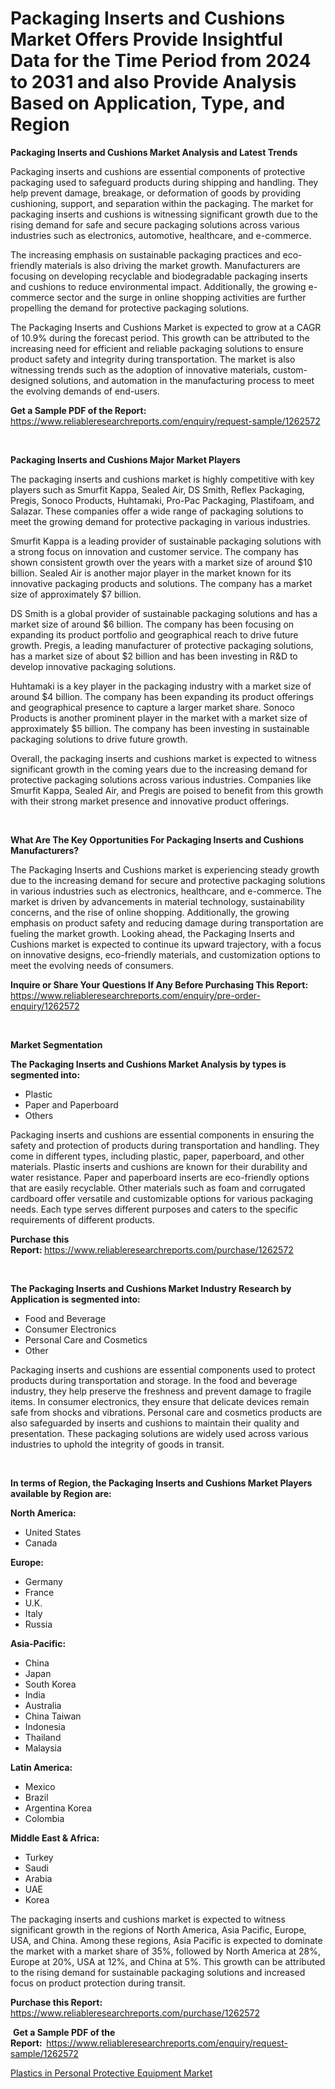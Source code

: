 <p><h1>Packaging Inserts and Cushions Market Offers Provide Insightful Data for the Time Period from 2024 to 2031 and also Provide Analysis Based on Application, Type, and Region</h1></p><p><strong>Packaging Inserts and Cushions Market Analysis and Latest Trends</strong></p>
<p><p>Packaging inserts and cushions are essential components of protective packaging used to safeguard products during shipping and handling. They help prevent damage, breakage, or deformation of goods by providing cushioning, support, and separation within the packaging. The market for packaging inserts and cushions is witnessing significant growth due to the rising demand for safe and secure packaging solutions across various industries such as electronics, automotive, healthcare, and e-commerce. </p><p>The increasing emphasis on sustainable packaging practices and eco-friendly materials is also driving the market growth. Manufacturers are focusing on developing recyclable and biodegradable packaging inserts and cushions to reduce environmental impact. Additionally, the growing e-commerce sector and the surge in online shopping activities are further propelling the demand for protective packaging solutions.</p><p>The Packaging Inserts and Cushions Market is expected to grow at a CAGR of 10.9% during the forecast period. This growth can be attributed to the increasing need for efficient and reliable packaging solutions to ensure product safety and integrity during transportation. The market is also witnessing trends such as the adoption of innovative materials, custom-designed solutions, and automation in the manufacturing process to meet the evolving demands of end-users.</p></p>
<p><strong>Get a Sample PDF of the Report:&nbsp;</strong> <a href="https://www.reliableresearchreports.com/enquiry/request-sample/1262572">https://www.reliableresearchreports.com/enquiry/request-sample/1262572</a></p>
<p>&nbsp;</p>
<p><strong>Packaging Inserts and Cushions Major Market Players</strong></p>
<p><p>The packaging inserts and cushions market is highly competitive with key players such as Smurfit Kappa, Sealed Air, DS Smith, Reflex Packaging, Pregis, Sonoco Products, Huhtamaki, Pro-Pac Packaging, Plastifoam, and Salazar. These companies offer a wide range of packaging solutions to meet the growing demand for protective packaging in various industries.</p><p>Smurfit Kappa is a leading provider of sustainable packaging solutions with a strong focus on innovation and customer service. The company has shown consistent growth over the years with a market size of around $10 billion. Sealed Air is another major player in the market known for its innovative packaging products and solutions. The company has a market size of approximately $7 billion.</p><p>DS Smith is a global provider of sustainable packaging solutions and has a market size of around $6 billion. The company has been focusing on expanding its product portfolio and geographical reach to drive future growth. Pregis, a leading manufacturer of protective packaging solutions, has a market size of about $2 billion and has been investing in R&D to develop innovative packaging solutions.</p><p>Huhtamaki is a key player in the packaging industry with a market size of around $4 billion. The company has been expanding its product offerings and geographical presence to capture a larger market share. Sonoco Products is another prominent player in the market with a market size of approximately $5 billion. The company has been investing in sustainable packaging solutions to drive future growth.</p><p>Overall, the packaging inserts and cushions market is expected to witness significant growth in the coming years due to the increasing demand for protective packaging solutions across various industries. Companies like Smurfit Kappa, Sealed Air, and Pregis are poised to benefit from this growth with their strong market presence and innovative product offerings.</p></p>
<p>&nbsp;</p>
<p><strong>What Are The Key Opportunities For Packaging Inserts and Cushions Manufacturers?</strong></p>
<p><p>The Packaging Inserts and Cushions market is experiencing steady growth due to the increasing demand for secure and protective packaging solutions in various industries such as electronics, healthcare, and e-commerce. The market is driven by advancements in material technology, sustainability concerns, and the rise of online shopping. Additionally, the growing emphasis on product safety and reducing damage during transportation are fueling the market growth. Looking ahead, the Packaging Inserts and Cushions market is expected to continue its upward trajectory, with a focus on innovative designs, eco-friendly materials, and customization options to meet the evolving needs of consumers.</p></p>
<p><strong>Inquire or Share Your Questions If Any Before Purchasing This Report:</strong> <a href="https://www.reliableresearchreports.com/enquiry/pre-order-enquiry/1262572">https://www.reliableresearchreports.com/enquiry/pre-order-enquiry/1262572</a></p>
<p>&nbsp;</p>
<p><strong>Market Segmentation</strong></p>
<p><strong>The Packaging Inserts and Cushions Market Analysis by types is segmented into:</strong></p>
<p><ul><li>Plastic</li><li>Paper and Paperboard</li><li>Others</li></ul></p>
<p><p>Packaging inserts and cushions are essential components in ensuring the safety and protection of products during transportation and handling. They come in different types, including plastic, paper, paperboard, and other materials. Plastic inserts and cushions are known for their durability and water resistance. Paper and paperboard inserts are eco-friendly options that are easily recyclable. Other materials such as foam and corrugated cardboard offer versatile and customizable options for various packaging needs. Each type serves different purposes and caters to the specific requirements of different products.</p></p>
<p><strong>Purchase this Report:&nbsp;</strong><a href="https://www.reliableresearchreports.com/purchase/1262572">https://www.reliableresearchreports.com/purchase/1262572</a></p>
<p>&nbsp;</p>
<p><strong>The Packaging Inserts and Cushions Market Industry Research by Application is segmented into:</strong></p>
<p><ul><li>Food and Beverage</li><li>Consumer Electronics</li><li>Personal Care and Cosmetics</li><li>Other</li></ul></p>
<p><p>Packaging inserts and cushions are essential components used to protect products during transportation and storage. In the food and beverage industry, they help preserve the freshness and prevent damage to fragile items. In consumer electronics, they ensure that delicate devices remain safe from shocks and vibrations. Personal care and cosmetics products are also safeguarded by inserts and cushions to maintain their quality and presentation. These packaging solutions are widely used across various industries to uphold the integrity of goods in transit.</p></p>
<p>&nbsp;</p>
<p><strong>In terms of Region, the Packaging Inserts and Cushions Market Players available by Region are:</strong></p>
<p>
    <p> <strong> North America: </strong>
        <ul>
            <li>United States</li>
            <li>Canada</li>
        </ul>
        </p> 
    <p> <strong> Europe: </strong>
        <ul>
            <li>Germany</li>
            <li>France</li>
            <li>U.K.</li>
            <li>Italy</li>
            <li>Russia</li>
        </ul>
        </p> 
    <p> <strong> Asia-Pacific: </strong>
        <ul>
            <li>China</li>
            <li>Japan</li>
            <li>South Korea</li>
            <li>India</li>
            <li>Australia</li>
            <li>China Taiwan</li>
            <li>Indonesia</li>
            <li>Thailand</li>
            <li>Malaysia</li>
        </ul>
        </p> 
    <p> <strong> Latin America: </strong>
        <ul>
            <li>Mexico</li>
            <li>Brazil</li>
            <li>Argentina Korea</li>
            <li>Colombia</li>
        </ul>
        </p> 
    <p> <strong> Middle East & Africa: </strong>
        <ul>
            <li>Turkey</li>
            <li>Saudi</li>
            <li>Arabia</li>
            <li>UAE</li>
            <li>Korea</li>
        </ul>
    </p>
    </p>
<p><p>The packaging inserts and cushions market is expected to witness significant growth in the regions of North America, Asia Pacific, Europe, USA, and China. Among these regions, Asia Pacific is expected to dominate the market with a market share of 35%, followed by North America at 28%, Europe at 20%, USA at 12%, and China at 5%. This growth can be attributed to the rising demand for sustainable packaging solutions and increased focus on product protection during transit.</p></p>
<p><strong>Purchase this Report: </strong><a href="https://www.reliableresearchreports.com/purchase/1262572">https://www.reliableresearchreports.com/purchase/1262572</a></p>
<p>&nbsp;<strong>Get a Sample PDF of the Report:&nbsp;&nbsp;</strong><a href="https://www.reliableresearchreports.com/enquiry/request-sample/1262572">https://www.reliableresearchreports.com/enquiry/request-sample/1262572</a></p>
<p><strong></strong></p>
<p><p><a href="https://github.com/edytherolanlouisejk1miz0wig/Market-Research-Report-List-1/blob/main/plastics-in-personal-protective-equipment-market.md">Plastics in Personal Protective Equipment Market</a></p></p>